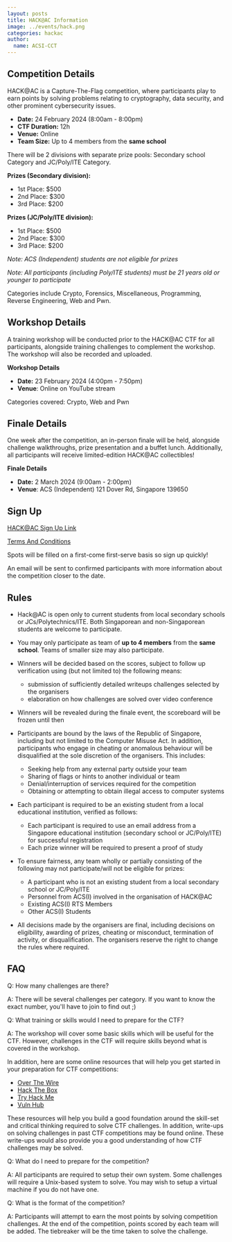 ```yaml
---
layout: posts
title: HACK@AC Information
image: ../events/hack.png
categories: hackac
author:
  name: ACSI-CCT
---
```


## Competition Details

HACK@AC is a Capture-The-Flag competition, where participants play to earn points by solving problems relating to cryptography, data security, and other prominent cybersecurity issues.

* **Date:** 24 February 2024 (8:00am - 8:00pm)
* **CTF Duration:** 12h
* **Venue:** Online
* **Team Size:** Up to 4 members from the **same school**

There will be 2 divisions with separate prize pools: Secondary school Category and JC/Poly/ITE Category.

**Prizes (Secondary division):**
* 1st Place: $500
* 2nd Place: $300
* 3rd Place: $200

**Prizes (JC/Poly/ITE division):**
* 1st Place: $500
* 2nd Place: $300
* 3rd Place: $200

*Note: ACS (Independent) students are not eligible for prizes*

*Note: All participants (including Poly/ITE students) must be 21 years old or younger to participate*

Categories include Crypto, Forensics, Miscellaneous, Programming, Reverse Engineering, Web and Pwn.

## Workshop Details

A training workshop will be conducted prior to the HACK@AC CTF for all participants, alongside training challenges to complement the workshop. The workshop will also be recorded and uploaded.

**Workshop Details**  
* **Date:** 23 February 2024 (4:00pm - 7:50pm)
* **Venue**: Online on YouTube stream

Categories covered: Crypto, Web and Pwn

## Finale Details

One week after the competition, an in-person finale will be held, alongside challenge walkthroughs, prize presentation and a buffet lunch. Additionally, all participants will receive limited-edition HACK@AC collectibles!

**Finale Details**  
* **Date:** 2 March 2024 (9:00am - 2:00pm)
* **Venue**: ACS (Independent) 121 Dover Rd, Singapore 139650

## Sign Up

[HACK@AC Sign Up Link](https://forms.office.com/r/7CJueshvk1)  

[Terms And Conditions](https://8059blank.github.io/hackac/HACK@AC-Conditions/)  

Spots will be filled on a first-come first-serve basis so sign up quickly!  

An email will be sent to confirmed participants with more information about the competition closer to the date.

## Rules

* Hack@AC is open only to current students from local secondary schools or JCs/Polytechnics/ITE. Both Singaporean and non-Singaporean students are welcome to participate.

* You may only participate as team of **up to 4 members** from the **same school**. Teams of smaller size may also participate.

* Winners will be decided based on the scores, subject to follow up verification using (but not limited to) the following means:
  * submission of sufficiently detailed writeups challenges selected by the organisers
  * elaboration on how challenges are solved over video conference

* Winners will be revealed during the finale event, the scoreboard will be frozen until then

* Participants are bound by the laws of the Republic of Singapore, including but not limited to the Computer Misuse Act. In addition, participants who engage in cheating or anomalous behaviour will be disqualified at the sole discretion of the organisers. This includes:
  * Seeking help from any external party outside your team
  * Sharing of flags or hints to another individual or team
  * Denial/interruption of services required for the competition
  * Obtaining or attempting to obtain illegal access to computer systems

* Each participant is required to be an existing student from a local educational institution, verified as follows:
  * Each participant is required to use an email address from a Singapore educational institution (secondary school or JC/Poly/ITE) for successful registration
  * Each prize winner will be required to present a proof of study

* To ensure fairness, any team wholly or partially consisting of the following may not participate/will not be eligible for prizes:
  * A participant who is not an existing student from a local secondary school or JC/Poly/ITE
  * Personnel from ACS(I) involved in the organisation of HACK@AC
  * Existing ACS(I) RTS Members
  * Other ACS(I) Students
  
* All decisions made by the organisers are final, including decisions on eligibility, awarding of prizes, cheating or misconduct, termination of activity, or disqualification. The organisers reserve the right to change the rules where required.

## FAQ

Q: How many challenges are there? 

A: There will be several challenges per category. If you want to know the exact number, you'll have to join to find out ;) 

Q: What training or skills would I need to prepare for the CTF? 

A: The workshop will cover some basic skills which will be useful for the CTF. However, challenges in the CTF will require skills beyond what is covered in the workshop.

In addition, here are some online resources that will help you get started in your preparation for CTF competitions:

* [Over The Wire](https://overthewire.org/wargames/)
* [Hack The Box](https://hackthebox.eu)
* [Try Hack Me](https://tryhackme.com)
* [Vuln Hub](https://vulnhub.com)

These resources will help you build a good foundation around the skill-set and critical thinking required to solve CTF challenges. In addition, write-ups on solving challenges in past CTF competitions may be found online. These write-ups would also provide you a good understanding of how CTF challenges may be solved. 
  
Q: What do I need to prepare for the competition?

A: All participants are required to setup their own system. Some challenges will require a Unix-based system to solve. You may wish to setup a virtual machine if you do not have one.

Q: What is the format of the competition?

A: Participants will attempt to earn the most points by solving competition challenges. At the end of the competition, points scored by each team will be added. The tiebreaker will be the time taken to solve the challenge.
